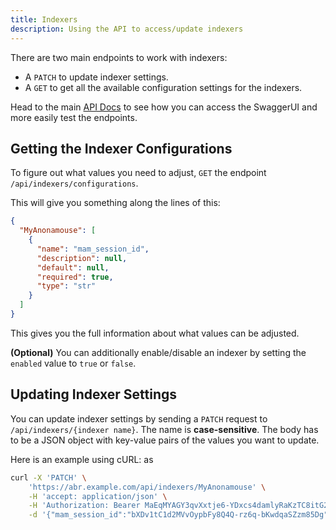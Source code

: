 ```yaml
---
title: Indexers
description: Using the API to access/update indexers
---
```


There are two main endpoints to work with indexers:

- A `PATCH` to update indexer settings.
- A `GET` to get all the available configuration settings for the indexers.

Head to the main [API Docs](./_index.md) to see how you can access the SwaggerUI
and more easily test the endpoints.

## Getting the Indexer Configurations

To figure out what values you need to adjust, `GET` the endpoint
`/api/indexers/configurations`.

This will give you something along the lines of this:

```json
{
  "MyAnonamouse": [
    {
      "name": "mam_session_id",
      "description": null,
      "default": null,
      "required": true,
      "type": "str"
    }
  ]
}
```

This gives you the full information about what values can be adjusted.

**(Optional)** You can additionally enable/disable an indexer by setting the
`enabled` value to `true` or `false`.

## Updating Indexer Settings

You can update indexer settings by sending a `PATCH` request to
`/api/indexers/{indexer name}`. The name is **case-sensitive**. The body has to
be a JSON object with key-value pairs of the values you want to update.

Here is an example using cURL: as

```bash
curl -X 'PATCH' \
    'https://abr.example.com/api/indexers/MyAnonamouse' \
    -H 'accept: application/json' \
    -H 'Authorization: Bearer MaEqMYAGY3qvXxtje6-YDxcs4damlyRaKzTC8itG2b8' \
    -d '{"mam_session_id":"bXDv1tC1d2MVvOypbFy8Q4Q-rz6q-bKwdqaSZzm85Dg", "enabled": true}'
```
